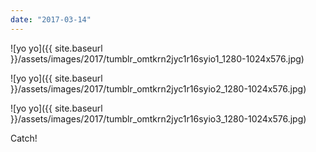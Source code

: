 ```yaml
---
date: "2017-03-14"
---
```


![yo yo]({{ site.baseurl }}/assets/images/2017/tumblr_omtkrn2jyc1r16syio1_1280-1024x576.jpg)

![yo yo]({{ site.baseurl }}/assets/images/2017/tumblr_omtkrn2jyc1r16syio2_1280-1024x576.jpg)

![yo yo]({{ site.baseurl }}/assets/images/2017/tumblr_omtkrn2jyc1r16syio3_1280-1024x576.jpg)

Catch!
